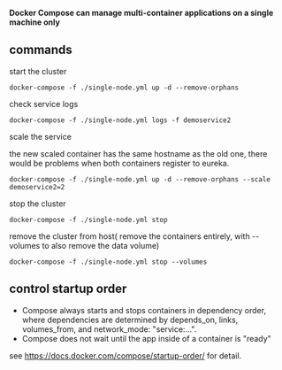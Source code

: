 
**Docker Compose can manage multi-container applications on a single machine only**

## commands

start the cluster

``` shell
docker-compose -f ./single-node.yml up -d --remove-orphans
```

check service logs

``` shell
docker-compose -f ./single-node.yml logs -f demoservice2 

```

scale the service

the new scaled container has the same hostname as the old one, there would be problems when both containers register to eureka.

``` shell
docker-compose -f ./single-node.yml up -d --remove-orphans --scale demoservice2=2
```

stop the cluster

```
docker-compose -f ./single-node.yml stop
```

remove the cluster from host( remove the containers entirely, with --volumes to also remove the data volume)

```
docker-compose -f ./single-node.yml stop --volumes
```


## control startup order

 - Compose always starts and stops containers in dependency order, where dependencies are determined by depends_on, links, volumes_from, and network_mode: "service:...".
 - Compose does not wait until the app inside of a container is "ready" 

 see https://docs.docker.com/compose/startup-order/ for detail.
